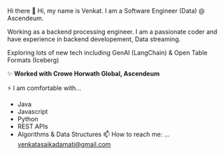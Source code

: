 Hi there 👋
Hi, my name is Venkat. I am a Software Engineer (Data) @ Ascendeum. 

Working as a backend processing engineer. I am a passionate coder and have experience in backend developement, Data streaming. 

Exploring lots of new tech including GenAI (LangChain) & Open Table Formats (Iceberg)

✨ **Worked with Crowe Horwath Global, Ascendeum**

⚡ I am comfortable with...
- Java
- Javascript
- Python
- REST APIs
- Algorithms & Data Structures
📫 How to reach me: ...
venkatasaikadamati@gmail.com
